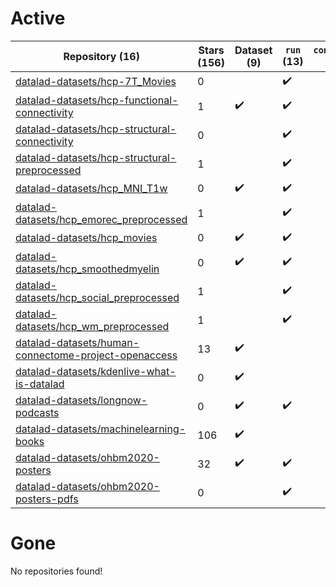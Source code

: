 # Active
| Repository (16) | Stars (156) | Dataset (9) | `run` (13) | `containers-run` (0) |
| --- | --- | --- | --- | --- |
| [datalad-datasets/hcp-7T_Movies](https://github.com/datalad-datasets/hcp-7T_Movies) | 0 |  | :heavy_check_mark: |  |
| [datalad-datasets/hcp-functional-connectivity](https://github.com/datalad-datasets/hcp-functional-connectivity) | 1 | :heavy_check_mark: | :heavy_check_mark: |  |
| [datalad-datasets/hcp-structural-connectivity](https://github.com/datalad-datasets/hcp-structural-connectivity) | 0 |  | :heavy_check_mark: |  |
| [datalad-datasets/hcp-structural-preprocessed](https://github.com/datalad-datasets/hcp-structural-preprocessed) | 1 |  | :heavy_check_mark: |  |
| [datalad-datasets/hcp_MNI_T1w](https://github.com/datalad-datasets/hcp_MNI_T1w) | 0 | :heavy_check_mark: | :heavy_check_mark: |  |
| [datalad-datasets/hcp_emorec_preprocessed](https://github.com/datalad-datasets/hcp_emorec_preprocessed) | 1 |  | :heavy_check_mark: |  |
| [datalad-datasets/hcp_movies](https://github.com/datalad-datasets/hcp_movies) | 0 | :heavy_check_mark: | :heavy_check_mark: |  |
| [datalad-datasets/hcp_smoothedmyelin](https://github.com/datalad-datasets/hcp_smoothedmyelin) | 0 | :heavy_check_mark: | :heavy_check_mark: |  |
| [datalad-datasets/hcp_social_preprocessed](https://github.com/datalad-datasets/hcp_social_preprocessed) | 1 |  | :heavy_check_mark: |  |
| [datalad-datasets/hcp_wm_preprocessed](https://github.com/datalad-datasets/hcp_wm_preprocessed) | 1 |  | :heavy_check_mark: |  |
| [datalad-datasets/human-connectome-project-openaccess](https://github.com/datalad-datasets/human-connectome-project-openaccess) | 13 | :heavy_check_mark: |  |  |
| [datalad-datasets/kdenlive-what-is-datalad](https://github.com/datalad-datasets/kdenlive-what-is-datalad) | 0 | :heavy_check_mark: |  |  |
| [datalad-datasets/longnow-podcasts](https://github.com/datalad-datasets/longnow-podcasts) | 0 | :heavy_check_mark: | :heavy_check_mark: |  |
| [datalad-datasets/machinelearning-books](https://github.com/datalad-datasets/machinelearning-books) | 106 | :heavy_check_mark: |  |  |
| [datalad-datasets/ohbm2020-posters](https://github.com/datalad-datasets/ohbm2020-posters) | 32 | :heavy_check_mark: | :heavy_check_mark: |  |
| [datalad-datasets/ohbm2020-posters-pdfs](https://github.com/datalad-datasets/ohbm2020-posters-pdfs) | 0 |  | :heavy_check_mark: |  |

# Gone
No repositories found!
